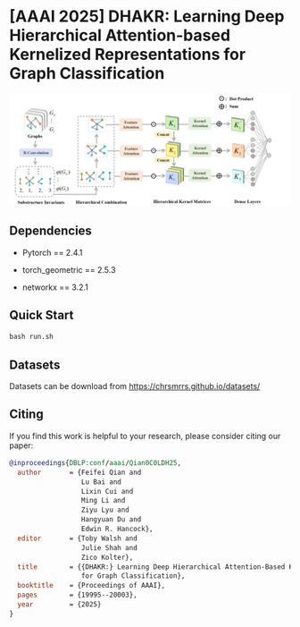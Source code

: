 # [AAAI 2025] DHAKR: Learning Deep Hierarchical Attention-based Kernelized Representations for Graph Classification

<img src=".\Framework.png">  

## Dependencies

- Pytorch == 2.4.1 

- torch_geometric == 2.5.3

- networkx == 3.2.1

## Quick Start

```python
bash run.sh
```

## Datasets
 Datasets can be download from https://chrsmrrs.github.io/datasets/

## Citing

If you find this work is helpful to your research, please consider citing our paper:
```bibtex
@inproceedings{DBLP:conf/aaai/Qian0C0LDH25,
  author       = {Feifei Qian and
                  Lu Bai and
                  Lixin Cui and
                  Ming Li and
                  Ziyu Lyu and
                  Hangyuan Du and
                  Edwin R. Hancock},
  editor       = {Toby Walsh and
                  Julie Shah and
                  Zico Kolter},
  title        = {{DHAKR:} Learning Deep Hierarchical Attention-Based Kernelized Representations
                  for Graph Classification},
  booktitle    = {Proceedings of AAAI},
  pages        = {19995--20003},
  year         = {2025}
}
```
